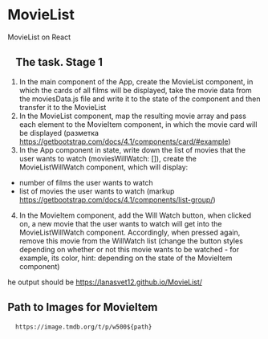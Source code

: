 # MovieList
MovieList on React

 <article class="markdown-body entry-content container-lg" itemprop="text"><h2><a id="user-content-задание-этап-1" class="anchor" aria-hidden="true" href="#задание-этап-1"><svg class="octicon octicon-link" viewBox="0 0 16 16" version="1.1" width="16" height="16" aria-hidden="true"><path fill-rule="evenodd" clip-rule="evenodd" </path></svg></a>The task. Stage 1</h2>
<ol>
<li>In the main component of the App, create the MovieList component, in which the cards of all films will be displayed, take the movie data from the moviesData.js file and write it to the state of the component and then transfer it to the MovieList</li>
<li>
In the MovieList component, map the resulting movie array and
pass each element to the MovieItem component, in which the movie card will be displayed
(разметка <a href="https://getbootstrap.com/docs/4.1/components/card/#example" rel="nofollow">https://getbootstrap.com/docs/4.1/components/card/#example</a>)</li>
<li>
In the App component in state, write down the list of movies that the user wants to watch (moviesWillWatch: []), create the MovieListWillWatch component, which will display:</li>
</ol>
<ul>
<li>number of films the user wants to watch</li>
<li>
list of movies the user wants to watch
(markup <a href = "https://getbootstrap.com/docs/4.1/components/list-group/" rel="nofollow">https://getbootstrap.com/docs/4.1/components/list-group/</a>)</li>
</ul>
<ol start="4">
<li>
In the MovieItem component, add the Will Watch button, when clicked on, a new movie that the user wants to watch will get into the MovieListWillWatch component.
Accordingly, when pressed again, remove this movie from the WillWatch list
(change the button styles depending on whether or not this movie wants to be watched - for example, its color,
hint: depending on the state of the MovieItem component)</li>
</ol>
<p>he output should be <a href="https://reactwarriors.github.io/reactwarriors-stage-1/" rel="nofollow">https://lanasvet12.github.io/MovieList/</a></p>
<h2> <a id = "user-content-image-path-for-component-movieitem" class = "anchor" aria-hidden = "true" href = "# component-image-path-for-component- movieitem ">  </a> Path to Images for MovieItem </h2>
<pre> <code> https://image.tmdb.org/t/p/w500${path}
</code></pre>
</article>

